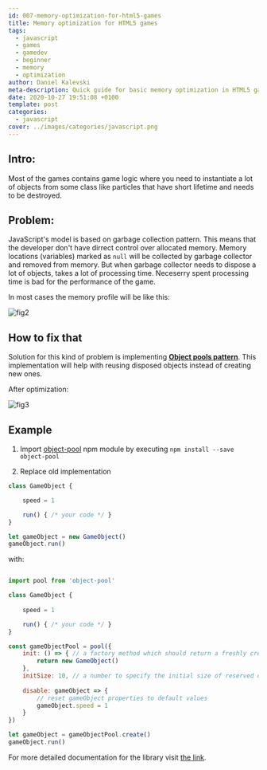 ```yaml
---
id: 007-memory-optimization-for-html5-games
title: Memory optimization for HTML5 games
tags:
  - javascript
  - games
  - gamedev
  - beginner
  - memory
  - optimization
author: Daniel Kalevski
meta-description: Quick guide for basic memory optimization in HTML5 games
date: 2020-10-27 19:51:08 +0100
template: post
categories:
  - javascript
cover: ../images/categories/javascript.png
---
```


## Intro:
Most of the games contains game logic where you need to instantiate a lot of objects from some class like particles that have short lifetime and needs to be destroyed.

## Problem:
JavaScript's model is based on garbage collection pattern. This means that the developer don't have dirrect control over allocated memory. Memory locations (variables) marked as `null` will be collected by garbage collector and removed from memory. But when garbage collector needs to dispose a lot of objects, takes a lot of processing time. Neceserry spent processing time is bad for the performance of the game.

In most cases the memory profile will be like this:

![fig2](https://user-images.githubusercontent.com/10467454/97344828-91c31700-1889-11eb-9afb-f5fe9c4fcb6d.jpg)


## How to fix that

Solution for this kind of problem is implementing [**Object pools pattern**](https://en.wikipedia.org/wiki/Object_pool_pattern). This implementation will help with reusing disposed objects instead of creating new ones.

After optimization:

![fig3](https://user-images.githubusercontent.com/10467454/97344857-9be51580-1889-11eb-9b09-b767b129fd18.jpg)


## Example

1. Import [object-pool](https://www.npmjs.com/package/object-pool) npm module by executing `npm install --save object-pool`

2. Replace old implementation
```javascript
class GameObject {

    speed = 1

    run() { /* your code */ }
}

let gameObject = new GameObject()
gameObject.run()
```

with:

```javascript

import pool from 'object-pool'

class GameObject {
    
    speed = 1

    run() { /* your code */ }
}

const gameObjectPool = pool({
    init: () => { // a factory method which should return a freshly created object.
        return new GameObject()
    },
    initSize: 10, // a number to specify the initial size of reserved objects in the pool
    
    disable: gameObject => {
        // reset gameObject properties to default values
        gameObject.speed = 1
    }
})

let gameObject = gameObjectPool.create()
gameObject.run()

```

For more detailed documentation for the library visit [the link](https://www.npmjs.com/package/object-pool).